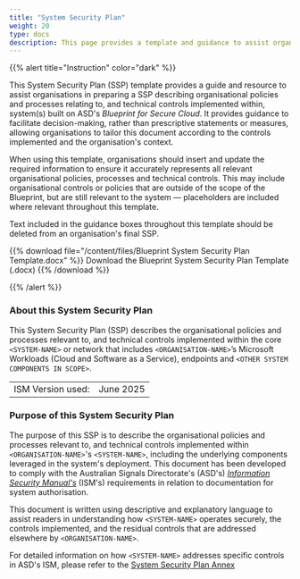 ```yaml
---
title: "System Security Plan"
weight: 20
type: docs
description: This page provides a template and guidance to assist organisations in preparing an introduction to an SSP describing the organisational policies and processes, and technical controls implemented within system(s) built on ASD's Blueprint for Secure Cloud.
---
```


{{% alert title="Instruction" color="dark" %}}

This System Security Plan (SSP) template provides a guide and resource to assist organisations in preparing a SSP describing organisational policies and processes relating to, and technical controls implemented within, system(s) built on ASD's _Blueprint for Secure Cloud_. It provides guidance to facilitate decision-making, rather than prescriptive statements or measures, allowing organisations to tailor this document according to the controls implemented and the organisation's context.

When using this template, organisations should insert and update the required information to ensure it accurately represents all relevant organisational policies, processes and technical controls. This may include organisational controls or policies that are outside of the scope of the Blueprint, but are still relevant to the system — placeholders are included where relevant throughout this template.

Text included in the guidance boxes throughout this template should be deleted from an organisation's final SSP.

{{% download file="/content/files/Blueprint System Security Plan Template.docx" %}} Download the Blueprint System Security Plan Template (.docx) {{% /download %}}

{{% /alert %}}

### About this System Security Plan

This System Security Plan (SSP) describes the organisational policies and processes relevant to, and technical controls implemented within the core `<SYSTEM-NAME>` or network that includes `<ORGANISATION-NAME>`’s Microsoft Workloads (Cloud and Software as a Service), endpoints and `<OTHER SYSTEM COMPONENTS IN SCOPE>`.

|                   |           |
| ----------------- | --------- |
| ISM Version used: | June 2025 |

### Purpose of this System Security Plan

The purpose of this SSP is to describe the organisational policies and processes relevant to, and technical controls implemented within `<ORGANISATION-NAME>`'s `<SYSTEM-NAME>`, including the underlying components leveraged in the system's deployment. This document has been developed to comply with the Australian Signals Directorate's (ASD's) [_Information Security Manual's_](https://www.cyber.gov.au/resources-business-and-government/essential-cyber-security/ism) (ISM's) requirements in relation to documentation for system authorisation.

This document is written using descriptive and explanatory language to assist readers in understanding how `<SYSTEM-NAME>` operates securely, the controls implemented, and the residual controls that are addressed elsewhere by `<ORGANISATION-NAME>`.

For detailed information on how `<SYSTEM-NAME>` addresses specific controls in ASD's ISM, please refer to the [System Security Plan Annex](/security-and-governance/annex)
